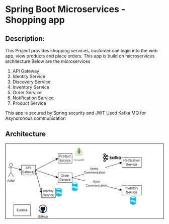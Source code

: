 # Spring Boot Microservices - Shopping app

## Description: 
This Project provides shopping services, customer can login into the web app, view products and place orders. This app is build on microservices architecture
Below are the microservices
1. API Gateway
2. Identity Service
3. Discovery Service
4. Inventory Service
5. Order Service
6. Notification Service
7. Product Service

This app is secured by Spring security and JWT
Used Kafka MQ for Asyncronous communication

## Architecture
![Architecture Diagram](img/archiDiag.PNG)
